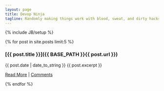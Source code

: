 ```yaml
---
layout: page
title: Devop Ninja
tagline: Randomly making things work with blood, sweat, and dirty hacks
---
```

{% include JB/setup %}

  {% for post in site.posts limit:5 %}
### [{{ post.title }}]({{ BASE_PATH }}{{ post.url }})
{{ post.date | date_to_string }}
{{ post.excerpt }}

<span><a href="{{ BASE_PATH }}{{ post.url }}">Read More</a></span> |
<a href="{{ BASE_PATH }}{{ post.url }}#disqus_thread" data-disqus-identifier="{{ post.url }}">Comments</a>

  {% endfor %}

